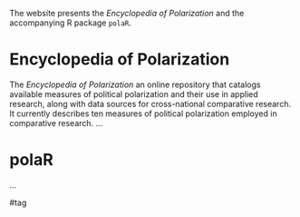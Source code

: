 The website presents the *Encyclopedia of Polarization* and the accompanying R package `polaR`.
# Encyclopedia of Polarization
The *Encyclopedia of Polarization* an online repository that catalogs available measures of political polarization and their use in applied research, along with data sources for cross-national comparative research. It currently describes ten measures of political polarization employed in comparative research. ...
# polaR
...

<!-- This is the about page -->

#tag